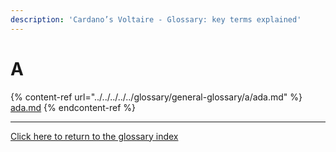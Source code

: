 ```yaml
---
description: 'Cardano’s Voltaire - Glossary: key terms explained'
---
```


# A

{% content-ref url="../../../../../glossary/general-glossary/a/ada.md" %}
[ada.md](../../../../../glossary/general-glossary/a/ada.md)
{% endcontent-ref %}

***

[Click here to return to the glossary index](../../../../../glossary/general-glossary/)
